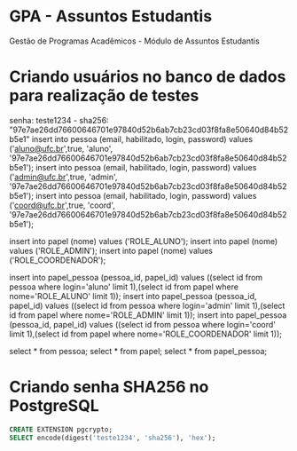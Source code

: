 # GPA - Assuntos Estudantis


Gestão de Programas Acadêmicos - Módulo de Assuntos Estudantis

# Criando usuários no banco de dados para realização de testes
senha: teste1234 - sha256: "97e7ae26dd76600646701e97840d52b6ab7cb23cd03f8fa8e50640d84b52b5e1"
insert into pessoa (email, habilitado, login, password) values ('aluno@ufc.br',true, 'aluno', '97e7ae26dd76600646701e97840d52b6ab7cb23cd03f8fa8e50640d84b52b5e1');
insert into pessoa (email, habilitado, login, password) values ('admin@ufc.br',true, 'admin', '97e7ae26dd76600646701e97840d52b6ab7cb23cd03f8fa8e50640d84b52b5e1');
insert into pessoa (email, habilitado, login, password) values ('coord@ufc.br',true, 'coord', '97e7ae26dd76600646701e97840d52b6ab7cb23cd03f8fa8e50640d84b52b5e1');

insert into papel (nome) values ('ROLE_ALUNO');
insert into papel (nome) values ('ROLE_ADMIN');
insert into papel (nome) values ('ROLE_COORDENADOR');

insert into papel_pessoa (pessoa_id, papel_id) values ((select id from pessoa where login='aluno' limit 1),(select id from papel where nome='ROLE_ALUNO' limit 1));
insert into papel_pessoa (pessoa_id, papel_id) values ((select id from pessoa where login='admin' limit 1),(select id from papel where nome='ROLE_ADMIN' limit 1));
insert into papel_pessoa (pessoa_id, papel_id) values ((select id from pessoa where login='coord' limit 1),(select id from papel where nome='ROLE_COORDENADOR' limit 1));

select * from pessoa;
select * from papel;
select * from papel_pessoa;

# Criando senha SHA256 no PostgreSQL
```sql
CREATE EXTENSION pgcrypto;
SELECT encode(digest('teste1234', 'sha256'), 'hex');
```
